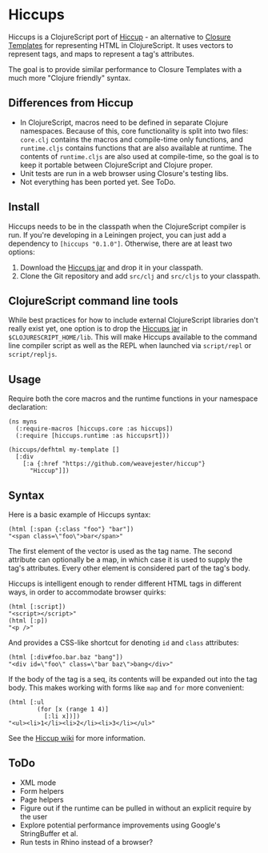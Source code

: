 Hiccups
=======

Hiccups is a ClojureScript port of [Hiccup](https://github.com/weavejester/hiccup) -
an alternative to [Closure Templates](http://code.google.com/closure/templates/)
for representing HTML in ClojureScript. It uses vectors to represent tags,
and maps to represent a tag's attributes.

The goal is to provide similar performance to Closure Templates with a much more "Clojure friendly"
syntax. 

Differences from Hiccup
-----------------------

* In ClojureScript, macros need to be defined in separate Clojure namespaces. Because of this,
  core functionality is split into two files: `core.clj` contains the macros and compile-time only
  functions, and `runtime.cljs` contains functions that are also available at runtime. The contents
  of `runtime.cljs` are also used at compile-time, so the goal is to keep it portable between
  ClojureScript and Clojure proper.
* Unit tests are run in a web browser using Closure's testing libs.
* Not everything has been ported yet. See ToDo.

Install
-------

Hiccups needs to be in the classpath when the ClojureScript compiler is run. If you're developing
in a Leiningen project, you can just add a dependency to `[hiccups "0.1.0"]`. Otherwise, there are
at least two options:

1. Download the [Hiccups jar](http://clojars.org/repo/hiccups/hiccups/0.1/hiccups-0.1.jar)
   and drop it in your classpath.
2. Clone the Git repository and add `src/clj` and `src/cljs` to your classpath.

ClojureScript command line tools
--------------------------------

While best practices for how to include external ClojureScript libraries don't really exist yet, one 
option is to drop the [Hiccups jar](http://clojars.org/repo/hiccups/hiccups/0.1/hiccups-0.1.jar)
in `$CLOJURESCRIPT_HOME/lib`. This will make Hiccups available to the command line compiler script
as well as the REPL when launched via `script/repl` or `script/repljs`.
    
Usage
-----

Require both the core macros and the runtime functions in your namespace declaration:

    (ns myns
      (:require-macros [hiccups.core :as hiccups])
      (:require [hiccups.runtime :as hiccupsrt]))
      
    (hiccups/defhtml my-template []      
      [:div
        [:a {:href "https://github.com/weavejester/hiccup"}
          "Hiccup"]])

Syntax
------

Here is a basic example of Hiccups syntax:

    (html [:span {:class "foo"} "bar"])
    "<span class=\"foo\">bar</span>"

The first element of the vector is used as the tag name. The second
attribute can optionally be a map, in which case it is used to supply
the tag's attributes. Every other element is considered part of the
tag's body.

Hiccups is intelligent enough to render different HTML tags in different
ways, in order to accommodate browser quirks:

    (html [:script])
    "<script></script>"
    (html [:p])
    "<p />"

And provides a CSS-like shortcut for denoting `id` and `class`
attributes:

    (html [:div#foo.bar.baz "bang"])
    "<div id=\"foo\" class=\"bar baz\">bang</div>"

If the body of the tag is a seq, its contents will be expanded out into
the tag body. This makes working with forms like `map` and `for` more
convenient:

    (html [:ul
            (for [x (range 1 4)]
              [:li x])])
    "<ul><li>1</li><li>2</li><li>3</li></ul>"
    
See the [Hiccup wiki](https://github.com/weavejester/hiccup/wiki) for more information.

ToDo
----

* XML mode
* Form helpers
* Page helpers
* Figure out if the runtime can be pulled in without an explicit require by the user
* Explore potential performance improvements using Google's StringBuffer et al.
* Run tests in Rhino instead of a browser?

